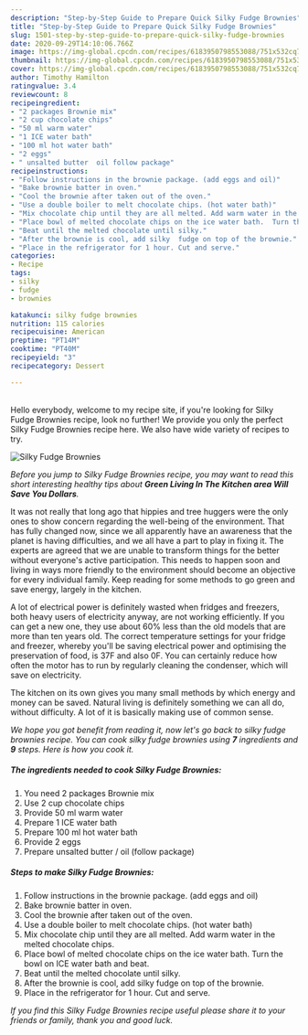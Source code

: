 ```yaml
---
description: "Step-by-Step Guide to Prepare Quick Silky Fudge Brownies"
title: "Step-by-Step Guide to Prepare Quick Silky Fudge Brownies"
slug: 1501-step-by-step-guide-to-prepare-quick-silky-fudge-brownies
date: 2020-09-29T14:10:06.766Z
image: https://img-global.cpcdn.com/recipes/6183950798553088/751x532cq70/silky-fudge-brownies-recipe-main-photo.jpg
thumbnail: https://img-global.cpcdn.com/recipes/6183950798553088/751x532cq70/silky-fudge-brownies-recipe-main-photo.jpg
cover: https://img-global.cpcdn.com/recipes/6183950798553088/751x532cq70/silky-fudge-brownies-recipe-main-photo.jpg
author: Timothy Hamilton
ratingvalue: 3.4
reviewcount: 8
recipeingredient:
- "2 packages Brownie mix"
- "2 cup chocolate chips"
- "50 ml warm water"
- "1 ICE water bath"
- "100 ml hot water bath"
- "2 eggs"
- " unsalted butter  oil follow package"
recipeinstructions:
- "Follow instructions in the brownie package. (add eggs and oil)"
- "Bake brownie batter in oven."
- "Cool the brownie after taken out of the oven."
- "Use a double boiler to melt chocolate chips. (hot water bath)"
- "Mix chocolate chip until they are all melted. Add warm water in the melted chocolate chips."
- "Place bowl of melted chocolate chips on the ice water bath.  Turn the bowl on ICE water bath and beat."
- "Beat until the melted chocolate until silky."
- "After the brownie is cool, add silky  fudge on top of the brownie."
- "Place in the refrigerator for 1 hour. Cut and serve."
categories:
- Recipe
tags:
- silky
- fudge
- brownies

katakunci: silky fudge brownies 
nutrition: 115 calories
recipecuisine: American
preptime: "PT14M"
cooktime: "PT40M"
recipeyield: "3"
recipecategory: Dessert

---
```

<br>
Hello everybody, welcome to my recipe site, if you're looking for Silky Fudge Brownies recipe, look no further! We provide you only the perfect Silky Fudge Brownies recipe here. We also have wide variety of recipes to try.
<br>


![Silky Fudge Brownies](https://img-global.cpcdn.com/recipes/6183950798553088/751x532cq70/silky-fudge-brownies-recipe-main-photo.jpg)

<i>Before you jump to Silky Fudge Brownies recipe, you may want to read this short interesting healthy tips about 
<strong>Green Living In The Kitchen area Will Save You Dollars</strong>.</i>
</br>

It was not really that long ago that hippies and tree huggers were the only ones to show concern regarding the well-being of the environment. That has fully changed now, since we all apparently have an awareness that the planet is having difficulties, and we all have a part to play in fixing it. The experts are agreed that we are unable to transform things for the better without everyone's active participation. This needs to happen soon and living in ways more friendly to the environment should become an objective for every individual family. Keep reading for some methods to go green and save energy, largely in the kitchen.

A lot of electrical power is definitely wasted when fridges and freezers, both heavy users of electricity anyway, are not working efficiently. If you can get a new one, they use about 60% less than the old models that are more than ten years old. The correct temperature settings for your fridge and freezer, whereby you'll be saving electrical power and optimising the preservation of food, is 37F and also 0F. You can certainly reduce how often the motor has to run by regularly cleaning the condenser, which will save on electricity.

The kitchen on its own gives you many small methods by which energy and money can be saved. Natural living is definitely something we can all do, without difficulty. A lot of it is basically making use of common sense.


<i>We hope you got benefit from reading it, now let's go back to silky fudge brownies recipe. You can cook silky fudge brownies using <strong>7</strong> ingredients and <strong>9</strong> steps. Here is how you cook it.
</i>

##### The ingredients needed to cook Silky Fudge Brownies:

1. You need 2 packages Brownie mix
1. Use 2 cup chocolate chips
1. Provide 50 ml warm water
1. Prepare 1 ICE water bath
1. Prepare 100 ml hot water bath
1. Provide 2 eggs
1. Prepare  unsalted butter / oil (follow package)


##### Steps to make Silky Fudge Brownies:

1. Follow instructions in the brownie package. (add eggs and oil)
1. Bake brownie batter in oven.
1. Cool the brownie after taken out of the oven.
1. Use a double boiler to melt chocolate chips. (hot water bath)
1. Mix chocolate chip until they are all melted. Add warm water in the melted chocolate chips.
1. Place bowl of melted chocolate chips on the ice water bath.  Turn the bowl on ICE water bath and beat.
1. Beat until the melted chocolate until silky.
1. After the brownie is cool, add silky  fudge on top of the brownie.
1. Place in the refrigerator for 1 hour. Cut and serve.


<i>If you find this Silky Fudge Brownies recipe useful please share it to your friends or family, thank you and good luck.</i>
